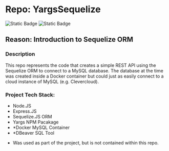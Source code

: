 # Repo: YargsSequelize
![Static Badge](https://img.shields.io/badge/Dev_status-Complete-blue)
![Static Badge](https://img.shields.io/badge/Test_status-Untested-red)

## Reason: Introduction to Sequelize ORM 

### Description
This repo represents the code that creates a simple REST API using the Sequelize ORM to connect to a MySQL database. The database at the time was created inside a Docker container but could just as easily connect to a cloud instance of MySQL (e.g. Clevercloud).

### Project Tech Stack:

- Node.JS
- Express.JS
- Sequelize.JS ORM
- Yargs NPM Pacakage
- *Docker MySQL Container
- *DBeaver SQL Tool

* Was used as part of the project, but is not contained within this repo.
